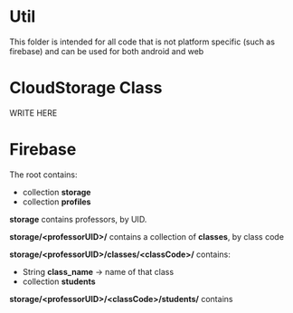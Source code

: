# Util

This folder is intended for all code that is not platform specific 
(such as firebase) and can be used for both android and web

# CloudStorage Class

WRITE HERE

# Firebase

The root contains:
- collection **storage**
- collection **profiles**

**storage** contains professors, by UID.

**storage/\<professorUID\>/** contains a collection of **classes**, by class code

**storage/\<professorUID\>/classes/\<classCode\>/** contains:
- String **class_name** -> name of that class
- collection **students**

**storage/\<professorUID\>/\<classCode\>/students/** contains